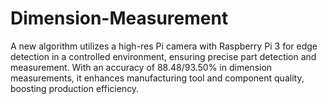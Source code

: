 # Dimension-Measurement
A new algorithm utilizes a high-res Pi camera with Raspberry Pi 3 for edge detection in a controlled environment, ensuring precise part detection and measurement. With an accuracy of 88.48/93.50% in dimension measurements, it enhances manufacturing tool and component quality, boosting production efficiency.
